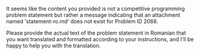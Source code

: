 It seems like the content you provided is not a competitive programming problem statement but rather a message indicating that an attachment named 'statement-ro.md' does not exist for Problem ID 2088. 

Please provide the actual text of the problem statement in Romanian that you want translated and formatted according to your instructions, and I'll be happy to help you with the translation.